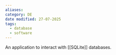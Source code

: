 ```yaml
---
aliases: 
category: DE
date modified: 27-07-2025
tags:
  - database
  - software
---
```

An application to interact with [[SQLite]] databases.